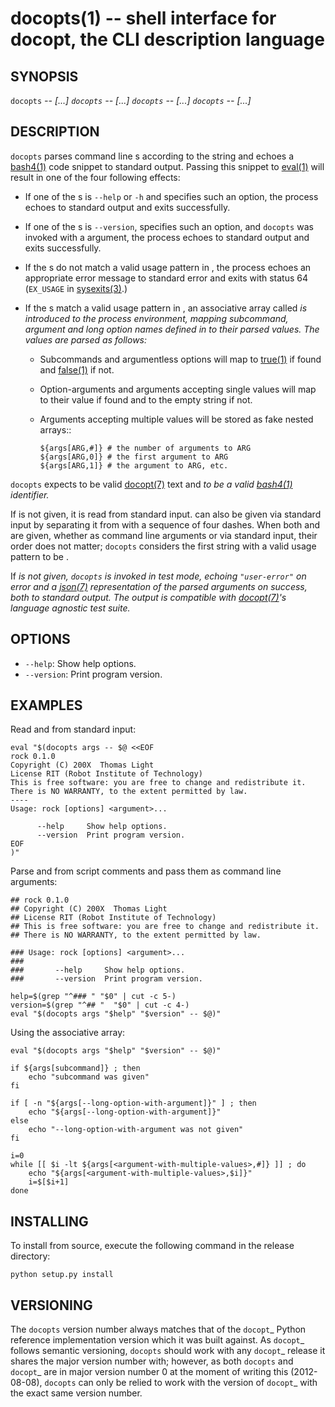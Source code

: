 docopts(1) -- shell interface for docopt, the CLI description language
======================================================================

## SYNOPSIS

`docopts` <var> <doc> <version> -- [<argument>...]
`docopts` <var> <doc> -- [<argument>...]
`docopts` <var> -- [<argument>...]
`docopts` -- [<argument>...]

## DESCRIPTION

`docopts` parses command line <argument>s according to the <doc> string and
echoes a [bash4(1)][] code snippet to standard output.  Passing this snippet to
[eval(1)][] will result in one of the four following effects:

- If one of the <argument>s is `--help` or `-h` and <doc> specifies such
  an option, the process echoes <doc> to standard output and exits successfully.
- If one of the <argument>s is `--version`, <doc> specifies such an option,
  and `docopts` was invoked with a <version> argument, the process echoes
  <version> to standard output and exits successfully.
- If the <argument>s do not match a valid usage pattern in <doc>, the process
  echoes an appropriate error message to standard error and exits with status
  64 (`EX_USAGE` in [sysexits(3)][].)
- If the <argument>s match a valid usage pattern in <doc>, an associative
  array called <var> is introduced to the process environment, mapping
  subcommand, argument and long option names defined in <doc> to their
  parsed values.  The values are parsed as follows:
  
  - Subcommands and argumentless options will map to [true(1)][] if
    found and [false(1)][] if not.
  - Option-arguments and arguments accepting single values will map to
    their value if found and to the empty string if not.
  - Arguments accepting multiple values will be stored as fake nested arrays::
    
        ${args[ARG,#]} # the number of arguments to ARG
        ${args[ARG,0]} # the first argument to ARG
        ${args[ARG,1]} # the argument to ARG, etc.

`docopts` expects <doc> to be valid [docopt(7)][] text and <var> to be a valid
[bash4(1)][] identifier.

If <doc> is not given, it is read from standard input.  <version> can also be
given via standard input by separating it from <doc> with a sequence of four
dashes.  When both <doc> and <version> are given, whether as command line
arguments or via standard input, their order does not matter; `docopts`
considers the first string with a valid usage pattern to be <doc>.

If <var> is not given, `docopts` is invoked in test mode, echoing
`"user-error"` on error and a [json(7)][] representation of the parsed
arguments on success, both to standard output.  The output is compatible
with [docopt(7)][]'s language agnostic test suite.

## OPTIONS

* `--help`:
  Show help options.
* `--version`:
  Print program version.

## EXAMPLES

Read <doc> and <version> from standard input:

    eval "$(docopts args -- $@ <<EOF
    rock 0.1.0
    Copyright (C) 200X  Thomas Light
    License RIT (Robot Institute of Technology)
    This is free software: you are free to change and redistribute it.
    There is NO WARRANTY, to the extent permitted by law.
    ----
    Usage: rock [options] <argument>...
    
          --help     Show help options.
          --version  Print program version.
    EOF
    )"

Parse <doc> and <version> from script comments and pass them as command line
arguments:

    ## rock 0.1.0
    ## Copyright (C) 200X  Thomas Light
    ## License RIT (Robot Institute of Technology)
    ## This is free software: you are free to change and redistribute it.
    ## There is NO WARRANTY, to the extent permitted by law.
    
    ### Usage: rock [options] <argument>...
    ### 
    ###       --help     Show help options.
    ###       --version  Print program version.
    
    help=$(grep "^### " "$0" | cut -c 5-)
    version=$(grep "^## "  "$0" | cut -c 4-)
    eval "$(docopts args "$help" "$version" -- $@)"

Using the associative array:

    eval "$(docopts args "$help" "$version" -- $@)"
    
    if ${args[subcommand]} ; then
        echo "subcommand was given"
    fi
    
    if [ -n "${args[--long-option-with-argument]}" ] ; then
        echo "${args[--long-option-with-argument]}"
    else
        echo "--long-option-with-argument was not given"
    fi
    
    i=0
    while [[ $i -lt ${args[<argument-with-multiple-values>,#]} ]] ; do
        echo "${args[<argument-with-multiple-values>,$i]}"
        i=$[$i+1]
    done

## INSTALLING

To install from source, execute the following command in the release directory:

    python setup.py install

## VERSIONING

The `docopts` version number always matches that of the `docopt`_ Python
reference implementation version which it was built against.  As `docopt`_
follows semantic versioning, `docopts` should work with any `docopt`_ release
it shares the major version number with; however, as both `docopts` and
`docopt`_ are in major version number 0 at the moment of writing this
(2012-08-08), `docopts` can only be relied to work with the version of
`docopt`_ with the exact same version number.



[bash4(1)]:    http://tldp.org/LDP/abs/html/bashver4.html
[docopt(7)]:   http://docopt.org
[json(7)]:     http://json.org
[sysexits(3)]: http://man.cx/sysexits
[eval(1)]:     http://man.cx/eval
[true(1)]:     http://man.cx/true
[false(1)]:    http://man.cx/false
